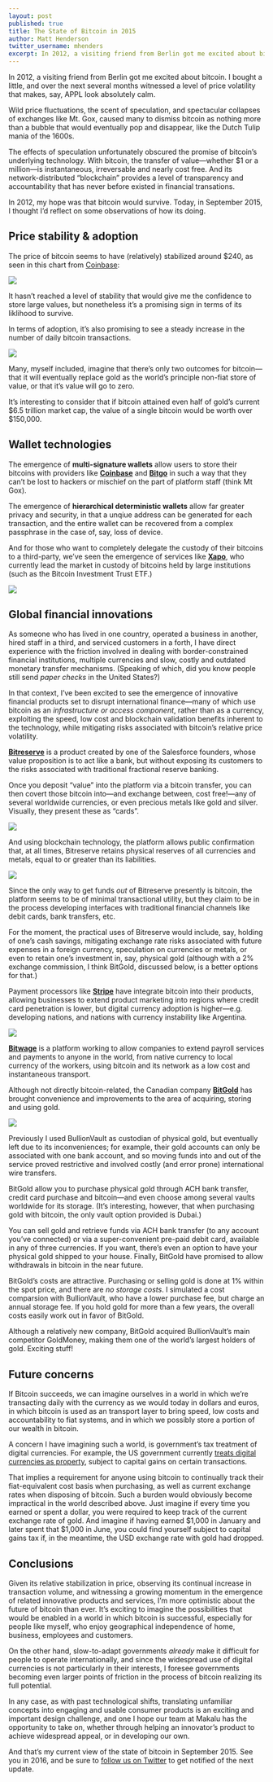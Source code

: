```yaml
---
layout: post
published: true
title: The State of Bitcoin in 2015
author: Matt Henderson
twitter_username: mhenders
excerpt: In 2012, a visiting friend from Berlin got me excited about bitcoin. Today, in September 2015, I thought I’d reflect on some observations of how its doing. 
---
```


[1]: http://coinbase.com
[2]: http://xapo.com
[3]: http://bitgo.com
[4]: http://files.dafacto.com/uploads/Screen%20Shot%20on%202015-09-16%20at%2011_54_13.png
[5]: http://files.dafacto.com/uploads/Screen%20Shot%20on%202015-09-16%20at%2011_56_52.png
[6]: http://bitreserve.org
[7]: http://bitwage.com
[8]: http://bitgold.com
[9]: http://files.dafacto.com/uploads/Screen%20Shot%20on%202015-09-16%20at%2012_21_15.png
[10]: http://files.dafacto.com/uploads/Screen%20Shot%20on%202015-09-16%20at%2012_23_17.png
[11]: http://files.dafacto.com/uploads/Screen%20Shot%20on%202015-09-16%20at%2012_32_08.png
[12]: http://files.dafacto.com/uploads/stripe-bitcoin.png
[13]: https://stripe.com/bitcoin
[14]: http://files.dafacto.com/uploads/Screen%20Shot%20on%202015-09-16%20at%2012_44_04.png
[15]: http://www.irs.gov/pub/irs-drop/n-14-21.pdf

In 2012, a visiting friend from Berlin got me excited about bitcoin. I bought a little, and over the next several months witnessed a level of price volatility that makes, say, APPL look absolutely calm.

Wild price fluctuations, the scent of speculation, and spectacular collapses of exchanges like Mt. Gox, caused many to dismiss bitcoin as nothing more than a bubble that would eventually pop and disappear, like the Dutch Tulip mania of the 1600s.

The effects of speculation unfortunately obscured the promise of bitcoin’s underlying technology. With bitcoin, the transfer of value—whether $1 or a million—is instantaneous, irreversable and nearly cost free. And its network-distributed “blockchain” provides a level of transparency and accountability that has never before existed in financial transations.

In 2012, my hope was that bitcoin would survive. Today, in September 2015, I thought I’d reflect on some observations of how its doing.

## Price stability & adoption

The price of bitcoin seems to have (relatively) stabilized around $240, as seen in this chart from [Coinbase][1]:

![][4]

It hasn’t reached a level of stability that would give me the confidence to store large values, but nonetheless it’s a promising sign in terms of its liklihood to survive.

In terms of adoption, it’s also promising to see a steady increase in the number of daily bitcoin transactions.

![][5]

Many, myself included, imagine that there’s only two outcomes for bitcoin—that it will eventually replace gold as the world’s principle non-fiat store of value, or that it’s value will go to zero. 

It’s interesting to consider that if bitcoin attained even half of gold’s current $6.5 trillion market cap, the value of a single bitcoin would be worth over $150,000.

## Wallet technologies

The emergence of **multi-signature wallets** allow users to store their bitcoins with providers like [**Coinbase**][1] and [**Bitgo**][3] in such a way that they can’t be lost to hackers or mischief on the part of platform staff (think Mt Gox).

The emergence of **hierarchical deterministic wallets** allow  far greater privacy and security, in that a unqiue address can be generated for each transaction, and the entire wallet can be recovered from a complex passphrase in the case of, say, loss of device.

And for those who want to completely delegate the custody of their bitcoins to a third-party, we’ve seen the emergence of services like [**Xapo**][2], who currently lead the market in custody of bitcoins held by large institutions (such as the Bitcoin Investment Trust ETF.)

![][9]

## Global financial innovations

As someone who has lived in one country, operated a business in another, hired staff in a third, and serviced customers in a forth, I have direct experience with the friction involved in dealing with border-constrained financial institutions, multiple currencies and slow, costly and outdated monetary transfer mechanisms. (Speaking of which, did you know people still send *paper checks* in the United States?)

In that context, I’ve been excited to see the emergence of innovative financial products set to disrupt international finance—many of which use bitcoin as an *infrastructure or access component*, rather than as a currency, exploiting the speed, low cost and blockchain validation benefits inherent to the technology, while mitigating risks associated with bitcoin’s relative price volatility.

[**Bitreserve**][6] is a product created by one of the Salesforce founders, whose value proposition is to act like a bank, but without exposing its customers to the risks associated with traditional fractional reserve banking. 

Once you deposit “value” into the platform via a bitcoin transfer, you can then covert those bitcoin into—and exchange between, cost free!—any of several worldwide currencies, or even precious metals like gold and silver. Visually, they present these as “cards”.

![][10]

And using blockchain technology, the platform allows public confirmation that, at all times, Bitreserve retains physical reserves of all currencies and metals, equal to or greater than its liabilities.

![][11]

Since the only way to get funds _out_ of Bitreserve presently is bitcoin, the platform seems to be of minimal transactional utility, but they claim to be in the process developing interfaces with traditional financial channels like debit cards, bank transfers, etc. 

For the moment, the practical uses of Bitreserve would include, say, holding of one’s cash savings, mitigating exchange rate risks associated with future expenses in a foreign currency, speculation on currencies or metals, or even to retain one’s investment in, say, physical gold (although with a 2% exchange commission, I think BitGold, discussed below, is a better options for that.)

Payment processors like [**Stripe**][13] have integrate bitcoin into their products, allowing businesses to extend product marketing into regions where credit card penetration is lower, but digital currency adoption is higher—e.g. developing nations, and nations with currency instability like Argentina.

![][12]

[**Bitwage**][7] is a platform working to allow companies to extend payroll services and payments to anyone in the world, from native currency to local currency of the workers, using bitcoin and its network as a low cost and instantaneous transport.

Although not directly bitcoin-related, the Canadian company [**BitGold**][8] has brought convenience and improvements to the area of acquiring, storing and using gold. 

![][14]

Previously I used BullionVault as custodian of physical gold, but eventually left due to its inconveniences; for example, their gold accounts can only be associated with one bank account, and so moving funds into and out of the service proved restrictive and involved costly (and error prone) international wire transfers.

BitGold allow you to purchase physical gold through ACH bank transfer, credit card purchase and bitcoin—and even choose among several vaults worldwide for its storage. (It’s interesting, however, that when purchasing gold with bitcoin, the only vault option provided is Dubai.)

You can sell gold and retrieve funds via ACH bank transfer (to any account you’ve connected) or via a super-convenient pre-paid debit card, available in any of three currencies. If you want, there’s even an option to have your physical gold shipped to your house. Finally, BitGold have promised to allow withdrawals in bitcoin in the near future.

BitGold’s costs are attractive. Purchasing or selling gold is done at 1% within the spot price, and there are _no storage costs_. I simulated a cost comparsion with BullionVault, who have a lower purchase fee, but charge an annual storage fee. If you hold gold for more than a few years, the overall costs easily work out in favor of BitGold.

Although a relatively new company, BitGold acquired BullionVault’s main competitor GoldMoney, making them one of the world’s largest holders of gold. Exciting stuff!

## Future concerns

If Bitcoin succeeds, we can imagine ourselves in a world in which we’re transacting daily with the currency as we would today in dollars and euros, in which bitcoin is used as an transport layer to bring speed, low costs and accountability to fiat systems, and in which we possibly store a portion of our wealth in bitcoin.

A concern I have imagining such a world, is government’s tax treatment of digital currencies. For example, the US government currently [treats digital currencies as property][15], subject to capital gains on certain transactions.

That implies a requirement for anyone using bitcoin to continually track their fiat-equivalent cost basis when purchasing, as well as current exchange rates when disposing of bitcoin. Such a burden would obviously become impractical in the world described above. Just imagine if every time you earned or spent a dollar, you were required to keep track of the current exchange rate of gold. And imagine if having earned $1,000 in January and later spent that $1,000 in June, you could find yourself subject to capital gains tax if, in the meantime, the USD exchange rate with gold had dropped.

## Conclusions

Given its relative stabilization in price, observing its continual increase in transaction volume, and witnessing a growing momentum in the emergence of related innovative products and services, I’m more optimistic about the future of bitcoin than ever. It’s exciting to imagine the possibilities that would be enabled in a world in which bitcoin is successful, especially for people like myself, who enjoy geographical independence of home, business, employees and customers.

On the other hand, slow-to-adapt governments _already_ make it difficult for people to operate internationally, and since the widespread use of digital currencies is not particularly in their interests, I foresee governments becoming even larger points of friction in the process of bitcoin realizing its full potential.

In any case, as with past technological shifts, translating unfamiliar concepts into engaging and usable consumer products is an exciting and important design challenge, and one I hope our team at Makalu has the opportunity to take on, whether through helping an innovator’s product to achieve widespread appeal, or in developing our own.

And that’s my current view of the state of bitcoin in September 2015. See you in 2016, and be sure to [follow us on Twitter](http://twitter.com/makalu) to get notified of the next update.
